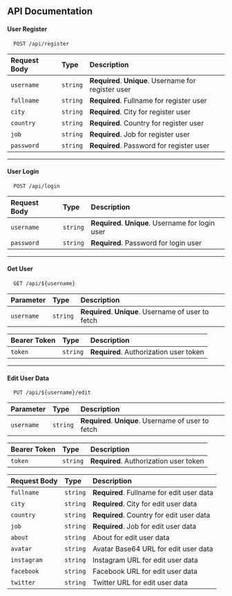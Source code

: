 
## API Documentation

#### User Register

```http
  POST /api/register
```

| Request Body | Type     | Description                                          |
| :----------- | :------- | :--------------------------------------------------- |
| `username`   | `string` | **Required**. **Unique**. Username for register user |
| `fullname`   | `string` | **Required**. Fullname for register user             |
| `city`       | `string` | **Required**. City for register user                 |
| `country`    | `string` | **Required**. Country for register user              |
| `job`        | `string` | **Required**. Job for register user                  |
| `password`   | `string` | **Required**. Password for register user             |

------------------------------------------------------------------------------------

#### User Login

```http
  POST /api/login
```

| Request Body | Type     | Description                                       |
| :----------- | :------- | :------------------------------------------------ |
| `username`   | `string` | **Required**. **Unique**. Username for login user |
| `password`   | `string` | **Required**. Password for login user             |

------------------------------------------------------------------------------------

#### Get User

```http
  GET /api/${username}
```

| Parameter  | Type     | Description                                         |
| :--------- | :------- | :-------------------------------------------------- |
| `username` | `string` | **Required**. **Unique**. Username of user to fetch |

| Bearer Token | Type     | Description                            |
| :----------- | :------- | :------------------------------------- |
| `token`      | `string` | **Required**. Authorization user token |

------------------------------------------------------------------------------------

#### Edit User Data

```http
  PUT /api/${username}/edit
```

| Parameter  | Type     | Description                                         |
| :--------- | :------- | :-------------------------------------------------- |
| `username` | `string` | **Required**. **Unique**. Username of user to fetch |

| Bearer Token | Type     | Description                            |
| :----------- | :------- | :------------------------------------- |
| `token`      | `string` | **Required**. Authorization user token |

| Request Body | Type     | Description                              |
| :----------- | :------- | :--------------------------------------- |
| `fullname`   | `string` | **Required**. Fullname for edit user data|
| `city`       | `string` | **Required**. City for edit user data    |
| `country`    | `string` | **Required**. Country for edit user data |
| `job`        | `string` | **Required**. Job for edit user data     |
| `about`      | `string` | About for edit user data                 |
| `avatar`     | `string` | Avatar Base64 URL for edit user data     |
| `instagram`  | `string` | Instagram URL for edit user data         |
| `facebook`   | `string` | Facebook URL for edit user data          |
| `twitter`    | `string` | Twitter URL for edit user data           |
